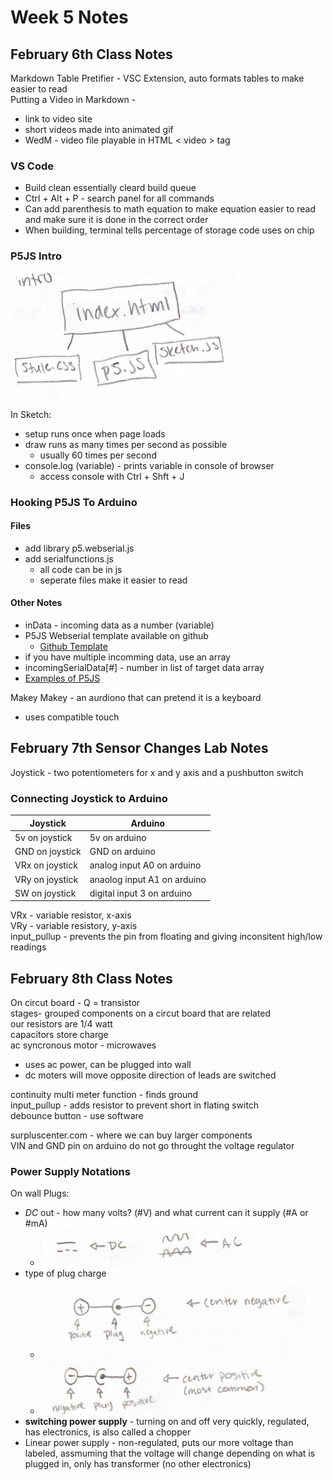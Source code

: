 # Week 5 Notes

## February 6th Class Notes

Markdown Table Pretifier - VSC Extension, auto formats tables to make easier to read  
Putting a Video in Markdown -

* link to video site
* short videos made into animated gif
* WedM - video file playable in HTML < video > tag

### VS Code

* Build clean essentially cleard build queue
* Ctrl + Alt + P - search panel for all commands
* Can add parenthesis to math equation to make equation easier to read and make sure it is done in the correct order
* When building, terminal tells percentage of storage code uses on chip

### P5JS Intro

![p5js breakdown](images/p5js.png)

In Sketch:

* setup runs once when page loads
* draw runs as many times per second as possible
  * usually 60 times per second
* console.log (variable) - prints variable in console of browser
  * access console with Ctrl + Shft + J

### Hooking P5JS To Arduino

#### Files

* add library p5.webserial.js
* add serialfunctions.js
  * all code can be in js
  * seperate files make it easier to read

#### Other Notes

* inData - incoming data as a number (variable)
* P5JS Webserial template available on github
  * [Github Template](https://github.com/FSUdigitalmedia/p5js_webserial_template)
* if you have multiple incomming data, use an array
* incomingSerialData[#] - number in list of target data array
* [Examples of P5JS](https://showcase.p5js.org/#/)

Makey Makey - an aurdiono that can pretend it is a keyboard

* uses compatible touch

## February 7th Sensor Changes Lab Notes

Joystick - two potentiometers for x and y axis and a pushbutton switch

### Connecting Joystick to Arduino

| Joystick        | Arduino                     |
|-----------------|-----------------------------|
| 5v on joystick  | 5v on arduino               |
| GND on joystick | GND on arduino              |
| VRx on joystick | analog input A0 on arduino  |
| VRy on joystick | anaolog input A1 on arduino |
| SW on joystick  | digital input 3 on arduino  |

VRx - variable resistor, x-axis  
VRy - variable resistory, y-axis  
input_pullup - prevents the pin from floating and giving inconsitent high/low readings

## February 8th Class Notes

On circut board -  Q = transistor  
stages- grouped components on a circut board that are related  
our resistors are 1/4 watt  
capacitors store charge  
ac syncronous motor - microwaves

* uses ac power, can be plugged into wall
* dc moters will move opposite direction of leads are switched

continuity multi meter function - finds ground  
input_pullup - adds resistor to prevent short in flating switch  
debounce button - use software

surpluscenter.com - where we can buy larger components  
VIN and GND pin on arduino do not go throught the voltage regulator

### Power Supply Notations

On wall Plugs:

* *DC* out - how many volts? (#V) and what current can it supply (#A or #mA)
  * ![dc/ac symbols](images/dcacsymbol.png)
* type of plug charge
  * ![center negative](images/centernegative.png)
  * ![center positive](images/centerpositive.png)
* **switching power supply** - turning on and off very quickly, regulated, has electronics, is also called a chopper
* Linear power supply - non-regulated, puts our more voltage than labeled, assmuming that the voltage will change depending on what is plugged in, only has transformer (no other electronics)
